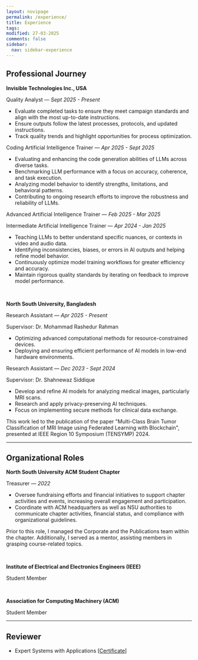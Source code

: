 ```yaml
---
layout: novipage
permalink: /experience/
title: Experience
tags: 
modified: 27-03-2025
comments: false
sidebar:
  nav: sidebar-experience
---
```


## Professional Journey

**Invisible Technologies Inc., USA** 

Quality Analyst &mdash; *Sept 2025 - Present*
- Evaluate completed tasks to ensure they meet campaign standards and align with the most up-to-date instructions.
- Ensure outputs follow the latest processes, protocols, and updated instructions.
- Track quality trends and highlight opportunities for process optimization.

Coding Artificial Intelligence Trainer &mdash; *Apr 2025 - Sept 2025*
- Evaluating and enhancing the code generation abilities of LLMs across diverse tasks.
- Benchmarking LLM performance with a focus on accuracy, coherence, and task execution.
- Analyzing model behavior to identify strengths, limitations, and behavioral patterns.
- Contributing to ongoing research efforts to improve the robustness and reliability of LLMs.

Advanced Artificial Intelligence Trainer &mdash; *Feb 2025 - Mar 2025* 

Intermediate Artificial Intelligence Trainer &mdash; *Apr 2024 - Jan 2025*
- Teaching LLMs to better understand specific nuances, or contexts in video and audio data.
- Identifying inconsistencies, biases, or errors in AI outputs and helping refine model behavior. 
- Continuously optimize model training workflows for greater efficiency and accuracy.
- Maintain rigorous quality standards by iterating on feedback to improve model performance.

<br>

**North South University, Bangladesh**

Research Assistant &mdash; *Apr 2025 - Present*

Supervisor: Dr. Mohammad Rashedur Rahman
- Optimizing advanced computational methods for resource-constrained devices.
- Deploying and ensuring efficient performance of AI models in low-end hardware environments.

Research Assistant &mdash; *Dec 2023 - Sept 2024*

Supervisor: Dr. Shahnewaz Siddique
- Develop and refine AI models for analyzing medical images, particularly MRI scans.
- Research and apply privacy-preserving AI techniques. 
- Focus on implementing secure methods for clinical data exchange.

This work led to the publication of the paper "Multi-Class Brain Tumor Classification of MRI Image using Federated Learning with Blockchain", presented at IEEE Region 10 Symposium (TENSYMP) 2024.

<hr>

## Organizational Roles

**North South University ACM Student Chapter** 

Treasurer &mdash; *2022*

-  Oversee fundraising efforts and financial initiatives to support chapter activities and events, increasing overall
engagement and participation.
- Coordinate with ACM headquarters as well as NSU authorities to communicate chapter activities, financial status,
and compliance with organizational guidelines.

Prior to this role, I managed the Corporate and the Publications team within the chapter. Additionally, I served as a mentor, assisting members in grasping course-related topics. 

<br>

**Institute of Electrical and Electronics Engineers (IEEE)**

Student Member

<br>

**Association for Computing Machinery (ACM)**

Student Member

<hr>

## Reviewer

+ Expert Systems with Applications [<a href="./files/Certificate_ESWA_Recognised.pdf" target="_blank">Certificate</a>]

